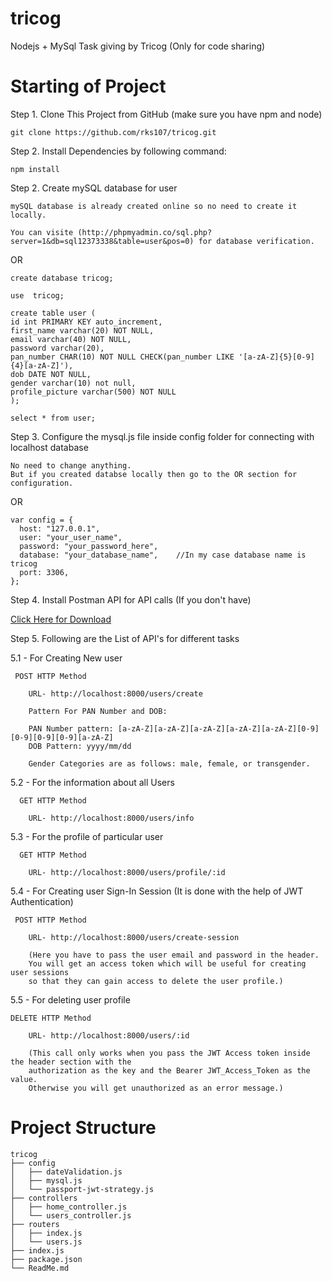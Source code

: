 # tricog
Nodejs + MySql Task giving by Tricog (Only for code sharing)

# Starting of Project

Step 1. Clone This Project from GitHub
(make sure you have npm and node)

```
git clone https://github.com/rks107/tricog.git
```

Step 2. Install Dependencies by following command:
```
npm install
```

Step 2. Create mySQL database for user

```
mySQL database is already created online so no need to create it locally.

You can visite (http://phpmyadmin.co/sql.php?server=1&db=sql12373338&table=user&pos=0) for database verification.
```

OR

```
create database tricog;

use  tricog;

create table user (
id int PRIMARY KEY auto_increment, 
first_name varchar(20) NOT NULL, 
email varchar(40) NOT NULL, 
password varchar(20), 
pan_number CHAR(10) NOT NULL CHECK(pan_number LIKE '[a-zA-Z]{5}[0-9]{4}[a-zA-Z]'),
dob DATE NOT NULL,
gender varchar(10) not null,
profile_picture varchar(500) NOT NULL
);

select * from user;
```

Step 3. Configure the mysql.js file inside config folder for connecting with localhost database
```
No need to change anything. 
But if you created databse locally then go to the OR section for configuration.
```
OR

```
var config = {
  host: "127.0.0.1",
  user: "your_user_name",
  password: "your_password_here",
  database: "your_database_name",    //In my case database name is tricog
  port: 3306,
};
```

Step 4. Install Postman API for API calls (If you don't have)

<a href="https://www.postman.com/downloads/">Click Here for Download </a>

Step 5. Following are the List of API's for different tasks

  5.1 - For Creating New user
      
     POST HTTP Method 
     
        URL- http://localhost:8000/users/create

        Pattern For PAN Number and DOB:
        
        PAN Number pattern: [a-zA-Z][a-zA-Z][a-zA-Z][a-zA-Z][a-zA-Z][0-9][0-9][0-9][0-9][a-zA-Z]
        DOB Pattern: yyyy/mm/dd

        Gender Categories are as follows: male, female, or transgender.
    
    
   5.2 - For the information about all Users
    
      GET HTTP Method 
      
        URL- http://localhost:8000/users/info
    
    
   5.3 - For the profile of particular user
   
      GET HTTP Method 
      
        URL- http://localhost:8000/users/profile/:id
    
    
   5.4 - For Creating user Sign-In Session (It is done with the help of JWT Authentication)
   
     POST HTTP Method 
     
        URL- http://localhost:8000/users/create-session

        (Here you have to pass the user email and password in the header. 
        You will get an access token which will be useful for creating user sessions 
        so that they can gain access to delete the user profile.)
 

  5.5 - For deleting user profile
  
    DELETE HTTP Method 
    
        URL- http://localhost:8000/users/:id
        
        (This call only works when you pass the JWT Access token inside the header section with the 
        authorization as the key and the Bearer JWT_Access_Token as the value. 
        Otherwise you will get unauthorized as an error message.)

# Project Structure

```
tricog
├── config
│   ├── dateValidation.js
│   ├── mysql.js
│   └── passport-jwt-strategy.js
├── controllers
│   ├── home_controller.js
│   └── users_controller.js
├── routers
│   ├── index.js
│   └── users.js
├── index.js
├── package.json
└── ReadMe.md
```

